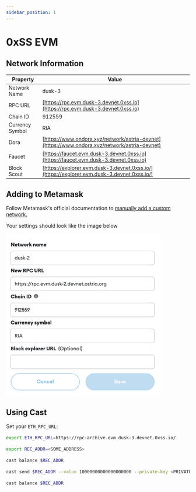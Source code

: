 ```yaml
---
sidebar_position: 1
---
```


# 0xSS EVM

## Network Information

| Property | Value |
|-----|-----|
| Network Name | dusk-3 |
| RPC URL | [https://rpc.evm.dusk-3.devnet.0xss.io](https://rpc.evm.dusk-3.devnet.0xss.io) |
| Chain ID | 912559 |
| Currency Symbol | RIA |
| Dora | [https://www.ondora.xyz/network/astria-devnet](https://www.ondora.xyz/network/astria-devnet) |
| Faucet | [https://faucet.evm.dusk-3.devnet.0xss.io](https://faucet.evm.dusk-3.devnet.0xss.io) |
| Block Scout | [https://explorer.evm.dusk-3.devnet.0xss.io/](https://explorer.evm.dusk-3.devnet.0xss.io/) |

## Adding to Metamask

Follow Metamask's official documentation to [manually add a custom network.](https://support.metamask.io/hc/en-us/articles/360043227612-How-to-add-a-custom-network-RPC#h_01G63GGJ83DGDRCS2ZWXM37CV5)

Your settings should look like the image below

![Metamask](assets/metamask-dusk2.png)

## Using Cast

Set your `ETH_RPC_URL`:

```bash
export ETH_RPC_URL=https://rpc-archive.evm.dusk-3.devnet.0xss.io/
```

```bash
export REC_ADDR=<SOME_ADDRESS>
```

```bash
cast balance $REC_ADDR
```

```bash
cast send $REC_ADDR --value 10000000000000000000 --private-key <PRIVATE-KEY>
```

```bash
cast balance $REC_ADDR
```
